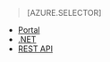> [AZURE.SELECTOR]
- [Portal](/documentation/articles/media-services-manage-content#publish)
- [.NET](/documentation/articles/media-services-deliver-streaming-content)
- [REST API](/documentation/articles/media-services-rest-deliver-streaming-content)

<!---HONumber=67-->